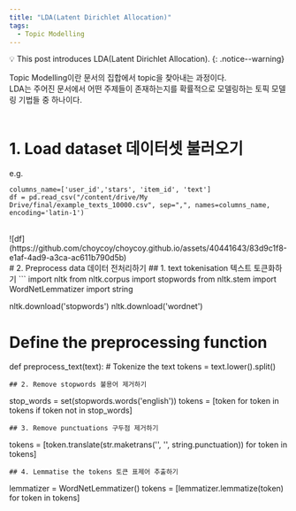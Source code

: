 ```yaml
---
title: "LDA(Latent Dirichlet Allocation)"
tags:
  - Topic Modelling
---
```


💡 This post introduces LDA(Latent Dirichlet Allocation).
{: .notice--warning}

Topic Modelling이란 문서의 집합에서 topic을 찾아내는 과정이다.
<br>
LDA는 주어진 문서에서 어떤 주제들이 존재하는지를 확률적으로 모델링하는 토픽 모델링 기법들 중 하나이다.
<br>
<br>
# 1. Load dataset 데이터셋 불러오기
e.g.
```
columns_name=['user_id','stars', 'item_id', 'text']
df = pd.read_csv("/content/drive/My Drive/final/example_texts_10000.csv", sep=",", names=columns_name, encoding='latin-1')
```
<br>
![df](https://github.com/choycoy/choycoy.github.io/assets/40441643/83d9c1f8-e1af-4ad9-a3ca-ac611b790d5b)
<br>
# 2. Preprocess data 데이터 전처리하기
## 1. text tokenisation 텍스트 토큰화하기
```
import nltk
from nltk.corpus import stopwords
from nltk.stem import WordNetLemmatizer
import string

nltk.download('stopwords')
nltk.download('wordnet')

# Define the preprocessing function
def preprocess_text(text):
    # Tokenize the text
    tokens = text.lower().split()
```
## 2. Remove stopwords 불용어 제거하기
```
stop_words = set(stopwords.words('english'))
tokens = [token for token in tokens if token not in stop_words]
```
## 3. Remove punctuations 구두점 제거하기
```
tokens = [token.translate(str.maketrans('', '', string.punctuation)) for token in tokens]
```
## 4. Lemmatise the tokens 토큰 표제어 추출하기
```
lemmatizer = WordNetLemmatizer()
tokens = [lemmatizer.lemmatize(token) for token in tokens]
```
